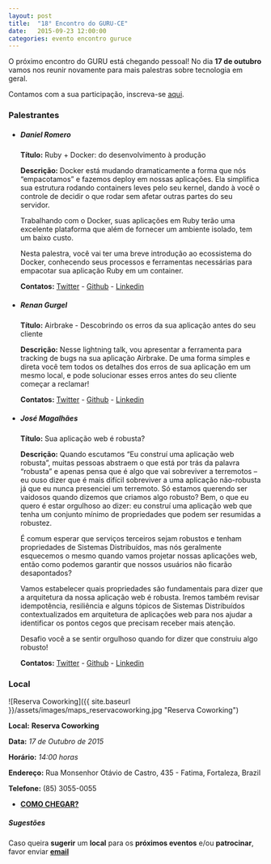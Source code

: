 ```yaml
---
layout: post
title:  "18° Encontro do GURU-CE"
date:   2015-09-23 12:00:00
categories: evento encontro guruce
---
```


O próximo encontro do GURU está chegando pessoal! No dia **17 de outubro** vamos nos reunir novamente para mais palestras sobre tecnologia em geral.

Contamos com a sua participação, inscreva-se [aqui](http://even.tc/18o-encontro-do-guru-ce).


### Palestrantes

- ##### Daniel Romero
    __Título:__ Ruby + Docker: do desenvolvimento à produção

    __Descrição:__  Docker está mudando dramaticamente a forma que nós “empacotamos” e fazemos deploy em nossas aplicações. Ela simplifica sua estrutura rodando containers leves pelo seu kernel, dando à você o controle de decidir o que rodar sem afetar outras partes do seu servidor.

    Trabalhando com o Docker, suas aplicações em Ruby terão uma excelente plataforma que além de fornecer um ambiente isolado, tem um baixo custo.

    Nesta palestra, você vai ter uma breve introdução ao ecossistema do Docker, conhecendo seus processos e ferramentas necessárias para empacotar sua aplicação Ruby em um container.

    __Contatos:__ [Twitter](https://twitter.com/infoslack) - [Github](https://github.com/infoslack) - [Linkedin](https://www.linkedin.com/in/infoslack)

- ##### Renan Gurgel
    __Título:__ Airbrake - Descobrindo os erros da sua aplicação antes do seu cliente

    __Descrição:__ Nesse lightning talk, vou apresentar a ferramenta para tracking de bugs na sua aplicação Airbrake. De uma forma simples e direta você tem todos os detalhes dos erros de sua aplicação em um mesmo local, e pode solucionar esses erros antes do seu cliente começar a reclamar!

    __Contatos:__ [Twitter](https://twitter.com/gurgelrenan) - [Github](https://github.com/gurgelrenan) - [Linkedin](https://www.linkedin.com/in/gurgelrenan)

- ##### José Magalhães
    __Título:__  Sua aplicação web é robusta?

    __Descrição:__ Quando escutamos “Eu construí uma aplicação web robusta”, muitas pessoas abstraem o que está por trás da palavra “robusta” e apenas pensa que é algo que vai sobreviver a terremotos – eu ouso dizer que é mais difícil sobreviver a uma aplicação não-robusta já que eu nunca presenciei um terremoto. Só estamos querendo ser vaidosos quando dizemos que criamos algo robusto? Bem, o que eu quero é estar orgulhoso ao dizer: eu construí uma aplicação web que tenha um conjunto mínimo de propriedades que podem ser resumidas a robustez.

    É comum esperar que serviços terceiros sejam robustos e tenham propriedades de Sistemas Distribuídos, mas nós geralmente esquecemos o mesmo quando vamos projetar nossas aplicações web, então como podemos garantir que nossos usuários não ficarão desapontados?

    Vamos estabelecer quais propriedades são fundamentais para dizer que a arquitetura da nossa aplicação web é robusta. Iremos também revisar idempotência, resiliência e alguns tópicos de Sistemas Distribuídos contextualizados em arquitetura de aplicações web para nos ajudar a identificar os pontos cegos que precisam receber mais atenção.

    Desafio você a se sentir orgulhoso quando for dizer que construiu algo robusto!

    __Contatos:__ [Twitter](https://twitter.com/franzejr) - [Github](https://github.com/franzejr) - [Linkedin](https://br.linkedin.com/in/franzejr/pt)


### Local

![Reserva Coworking]({{ site.baseurl }}/assets/images/maps_reservacoworking.jpg "Reserva Coworking")

__Local:__ __Reserva Coworking__

__Data:__ _17 de Outubro de 2015_

__Horário:__ _14:00 horas_

__Endereço:__ Rua Monsenhor Otávio de Castro, 435 - Fatima, Fortaleza, Brazil

__Telefone:__ (85) 3055-0055

* __[COMO CHEGAR?](https://www.google.com.br/maps/dir/''/reserva+coworking/@-3.7463338,-38.6009043,12z/data=!3m1!4b1!4m8!4m7!1m0!1m5!1m1!1s0x7c7491dff6ec74d:0x7819d565e799a88e!2m2!1d-38.5270867!2d-3.7463369)__


##### Sugestões

Caso queira __sugerir__ um __local__ para os __próximos eventos__ e/ou __patrocinar__, favor enviar __[email](mailto:eventos@guruce.33mail.com?subject=Contato)__
